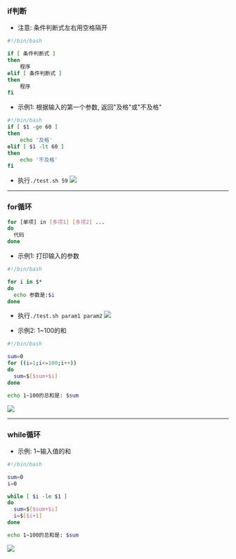 
### if判断
* 注意: 条件判断式左右用空格隔开
```sh
#!/bin/bash

if [ 条件判断式 ]
then
    程序
elif [ 条件判断式 ]
then
    程序
fi
```


* 示例1: 根据输入的第一个参数, 返回"及格"或"不及格"
```sh
#!/bin/bash
if [ $1 -ge 60 ]
then
    echo '及格'
elif [ $1 -lt 60 ]
then
    echo '不及格'
fi
```
* 执行`./test.sh 59`
![](https://databasing.oss-cn-beijing.aliyuncs.com/markdown/20200227163304.png)


***

### for循环
```sh
for [单项] in [多项1] [多项2] ...
do 
  代码
done
```

* 示例1: 打印输入的参数
```sh
#!/bin/bash

for i in $*
do 
  echo 参数是:$i
done
```
* 执行`./test.sh param1 param2`
![](https://databasing.oss-cn-beijing.aliyuncs.com/markdown/20200227171728.png)


* 示例2: 1~100的和
```sh
#!/bin/bash

sum=0
for ((i=1;i<=100;i++))
do 
  sum=$[$sum+$i]
done

echo 1~100的总和是: $sum
```
![](https://databasing.oss-cn-beijing.aliyuncs.com/markdown/20200227172112.png)


***

### while循环
* 示例: 1~输入值的和
```sh
#!/bin/bash

sum=0
i=0

while [ $i -le $1 ]
do
  sum=$[$sum+$i]
  i=$[$i+1]
done       

echo 1~100的总和是: $sum
```
![](https://databasing.oss-cn-beijing.aliyuncs.com/markdown/20200227172422.png)